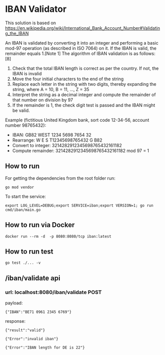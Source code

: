 # IBAN Validator

This solution is based on https://en.wikipedia.org/wiki/International_Bank_Account_Number#Validating_the_IBAN

An IBAN is validated by converting it into an integer and performing a basic mod-97 operation (as described in ISO 7064) on it. If the IBAN is valid, the remainder equals 1.[Note 1] The algorithm of IBAN validation is as follows:[8]

1. Check that the total IBAN length is correct as per the country. If not, the IBAN is invalid
2. Move the four initial characters to the end of the string
3. Replace each letter in the string with two digits, thereby expanding the string, where A = 10, B = 11, ..., Z = 35
4. Interpret the string as a decimal integer and compute the remainder of that number on division by 97
5. If the remainder is 1, the check digit test is passed and the IBAN might be valid.

Example (fictitious United Kingdom bank, sort code 12-34-56, account number 98765432):

* IBAN:		GB82 WEST 1234 5698 7654 32	
* Rearrange:		W E S T12345698765432 G B82	
* Convert to integer:		3214282912345698765432161182	
* Compute remainder:		3214282912345698765432161182	mod 97 = 1

## How to run

For getting the dependencies from the root folder run:

`go mod vendor`

To start the service:

`export LOG_LEVEL=DEBUG;export SERVICE=iban;export VERSION=1; go run cmd/iban/main.go`

## How to run via Docker
`docker run --rm -d  -p 8080:8080/tcp iban:latest`
## How to run test

`go test ./... -v     `

## /iban/validate api 
### url: localhost:8080/iban/validate  POST
payload:

`{"IBAN":"BE71 0961 2345 6769"}`

response:

`{"result":"valid"}`

`{"Error":"invalid iban"}`

`{"Error":"IBAN length for DE is 22"}`
